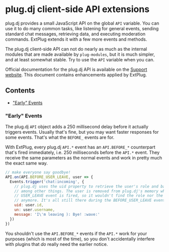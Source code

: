 plug.dj client-side API extensions
==================================

plug.dj provides a small JavaScript API on the global `API` variable. You can
use it to do many common tasks, like listening for general events, sending
standard chat messages, retrieving data, and executing moderation commands.
ExtPlug extends it with a few more events and methods.

The plug.dj client-side API can not do nearly as much as the internal modules
that are made available by `plug-modules`, but it is much simpler, and at least
somewhat stable. Try to use the `API` variable when you can.

Official documentation for the plug.dj API is available on the
[Support website](http://support.plug.dj/hc/en-us/sections/200353347-Front-End-API).
This document contains enhancements applied by ExtPlug.

## Contents

 * ["Early" Events](#early-events)

### "Early" Events

The plug.dj `API` object adds a 250 millisecond delay before it actually
triggers events. Usually that's fine, but you may want faster responses for some
events. That's what the `BEFORE_` events are for.

With ExtPlug, every plug.dj `API.*` event has an `API.BEFORE_*` counterpart
that's fired immediately, i.e. 250 milliseconds before the `API.*` event. They
receive the same parameters as the normal events and work in pretty much the
exact same way.

```js
// make everyone say goodbye!
API.on(API.BEFORE_USER_LEAVE, user => {
  Events.trigger('chat:incoming', {
    // plug.dj uses the uid property to retrieve the user's role and badge,
    // among other things. The user is removed from plug.dj's memory when the
    // USER_LEAVE event is fired, so it wouldn't find the role nor the badge
    // anymore. It's all still there during the BEFORE_USER_LEAVE event!
    uid: user.id,
    un: user.username,
    message: 'I\'m leaving ): Bye! :wave:'
  })
})
```

You shouldn't use the `API.BEFORE_*` events if the `API.*` work for your
purposes (which is most of the time), so you don't accidentally interfere with
plugins that _do_ really need the earlier notice.
